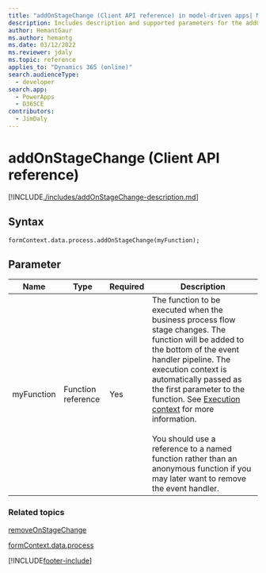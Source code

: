 ```yaml
---
title: "addOnStageChange (Client API reference) in model-driven apps| MicrosoftDocs"
description: Includes description and supported parameters for the addOnStageChange method.
author: HemantGaur
ms.author: hemantg
ms.date: 03/12/2022
ms.reviewer: jdaly
ms.topic: reference
applies_to: "Dynamics 365 (online)"
search.audienceType: 
  - developer
search.app: 
  - PowerApps
  - D365CE
contributors:
  - JimDaly
---
```

# addOnStageChange (Client API reference)



[!INCLUDE[./includes/addOnStageChange-description.md](./includes/addOnStageChange-description.md)]

## Syntax

`formContext.data.process.addOnStageChange(myFunction);`

## Parameter

|Name|Type|Required|Description|
|--|--|--|--|
|myFunction|Function reference|Yes|The function to be executed when the business process flow stage changes. The function will be added to the bottom of the event handler pipeline. The execution context is automatically passed as the first parameter to the function. See [Execution context](../../../clientapi-execution-context.md) for more information.<br/><br/>You should use a reference to a named function rather than an anonymous function if you may later want to remove the event handler.|

### Related topics
 
[removeOnStageChange](removeOnStageChange.md)

[formContext.data.process](../../formContext-data-process.md)
 




[!INCLUDE[footer-include](../../../../../../includes/footer-banner.md)]